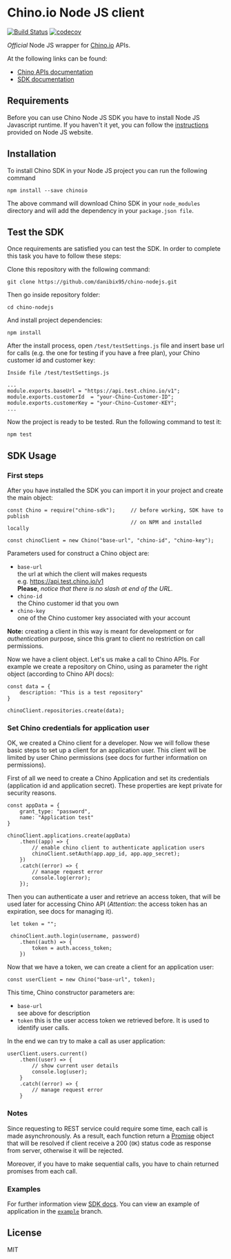 # Chino.io Node JS client
[![Build Status](https://travis-ci.org/chinoio/chino-nodejs.svg?branch=master)](https://travis-ci.org/chinoio/chino-nodejs) [![codecov](https://codecov.io/gh/danibix95/chino-nodejs/branch/master/graph/badge.svg)](https://codecov.io/gh/danibix95/chino-nodejs)

*Official* Node JS wrapper for [Chino.io](https://chino.io) APIs.

At the following links can be found:
- [Chino APIs documentation](https://docs.chino.io)
- [SDK documentation][1]

## Requirements
Before you can use Chino Node JS SDK you have to install Node JS Javascript runtime. If you haven't it yet, you can follow the [instructions](https://nodejs.org/en/download/package-manager/) provided on Node JS website.

## Installation
To install Chino SDK in your Node JS project you can run the following command

    npm install --save chinoio
    
The above command will download Chino SDK in your `node_modules` directory and will add the dependency in your `package.json file`.

## Test the SDK
Once requirements are satisfied you can test the SDK. In order to complete this task you have to follow these steps:

Clone this repository with the following command:
    
    git clone https://github.com/danibix95/chino-nodejs.git

Then go inside repository folder:
   
    cd chino-nodejs
And install project dependencies:

    npm install
After the install process, open `/test/testSettings.js` file and insert base url for calls (e.g. the one for testing if you have a free plan), your Chino customer id and customer key:

    Inside file /test/testSettings.js
    
    ...
    module.exports.baseUrl = "https://api.test.chino.io/v1";
    module.exports.customerId  = "your-Chino-Customer-ID";
    module.exports.customerKey = "your-Chino-Customer-KEY";
    ...
    
Now the project is ready to be tested. Run the following command to test it:

    npm test

## SDK Usage
### First steps
After you have installed the SDK you can import it in your project and create the main object:

    const Chino = require("chino-sdk");     // before working, SDK have to publish
                                            // on NPM and installed locally
    
    const chinoClient = new Chino("base-url", "chino-id", "chino-key");

Parameters used for construct a Chino object are:
- `base-url`  
    the url at which the client will makes requests  
    e.g.    https://api.test.chino.io/v1  
    **Please**, *notice that there is no slash at end of the URL.*
- `chino-id`  
    the Chino customer id that you own
- `chino-key`  
    one of the Chino customer key associated with your account

**Note:** creating a client in this way is meant for development or for *authentication* purpose, since this grant to client no restriction on call permissions.
    
Now we have a client object. Let's us make a call to Chino APIs. For example we create a repository on Chino, using as parameter the right object (according to Chino API docs):

    const data = {
        description: "This is a test repository"
    }
 
    chinoClient.repositories.create(data);

### Set Chino credentials for application user
OK, we created a Chino client for a developer. Now we will follow these basic steps to set up a client for an application user. This client will be limited by user Chino permissions (see docs for further information on permissions).
 
First of all we need to create a Chino Application and set its credentials (application id and application secret). These properties are kept private for security reasons.
 
    const appData = {
        grant_type: "password",
        name: "Application test"
    }
    
    chinoClient.applications.create(appData)
        .then((app) => {
            // enable chino client to authenticate application users 
            chinoClient.setAuth(app.app_id, app.app_secret);
        })
        .catch((error) => {
            // manage request error
            console.log(error);
        });
 
Then you can authenticate a user and retrieve an access token, that will be used later for accessing Chino API (*Attention*: the access token has an expiration, see docs for managing it).
      
     let token = "";
     
     chinoClient.auth.login(username, password)
        .then((auth) => {
            token = auth.access_token;
        })
        
Now that we have a token, we can create a client for an application user:
  
    const userClient = new Chino("base-url", token);
    
This time, Chino constructor parameters are:
- `base-url`  
    see above for description
- `token`
    this is the user access token we retrieved before. It is used to identify user calls.

In the end we can try to make a call as user application:
    
    userClient.users.current()
        .then((user) => {
            // show current user details
            console.log(user);
        }
        .catch((error) => {
            // manage request error
        }
        
### Notes
 Since requesting to REST service could require some time, each call is made asynchronously. As a result, each function return a [Promise](https://developer.mozilla.org/en-US/docs/Web/JavaScript/Reference/Global_Objects/Promise) object that will be resolved if client receive a 200 (`OK`) status code as response from server, otherwise it will be rejected.
 
 Moreover, if you have to make sequential calls, you have to chain returned promises from each call.

### Examples
For further information view [SDK docs][1]. You can view an example of application in the [`example`](https://github.com/chinoio/chino-nodejs/tree/example) branch.

## License

MIT

[1]: https://chinoio.github.io/chino-nodejs/